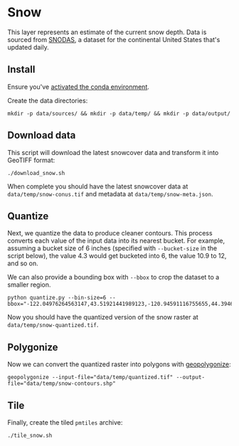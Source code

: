 # Snow

This layer represents an estimate of the current snow depth. Data is sourced from [SNODAS](https://nsidc.org/data/g02158/versions/1), a dataset for the continental United States that's updated daily.

## Install

Ensure you've [activated the conda environment](../../README.md#building-datasets).

Create the data directories:

```
mkdir -p data/sources/ && mkdir -p data/temp/ && mkdir -p data/output/
```

## Download data

This script will download the latest snowcover data and transform it into GeoTIFF format:

```
./download_snow.sh
```

When complete you should have the latest snowcover data at `data/temp/snow-conus.tif` and metadata at `data/temp/snow-meta.json`.

## Quantize

Next, we quantize the data to produce cleaner contours. This process converts each value of the input data into its nearest bucket. For example, assuming a bucket size of 6 inches (specified with `--bucket-size` in the script below), the value 4.3 would get bucketed into 6, the value 10.9 to 12, and so on.

We can also provide a bounding box with `--bbox` to crop the dataset to a smaller region.

```
python quantize.py --bin-size=6 --bbox="-122.04976264563147,43.51921441989123,-120.94591116755655,44.39466349563759"
```

Now you should have the quantized version of the snow raster at `data/temp/snow-quantized.tif`.

## Polygonize

Now we can convert the quantized raster into polygons with [geopolygonize](https://github.com/rainflame/geopolygonize/):

```
geopolygonize --input-file="data/temp/quantized.tif" --output-file="data/temp/snow-contours.shp"
```

## Tile

Finally, create the tiled `pmtiles` archive:

```
./tile_snow.sh
```

